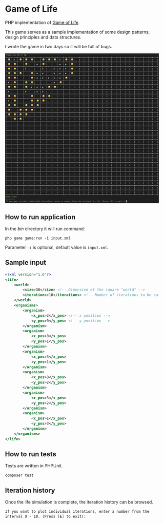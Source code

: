 # Game of Life

PHP implementation of [Game of Life](https://en.wikipedia.org/wiki/Conway%27s_Game_of_Life).

This game serves as a sample implementation of some design patterns, design principles and data structures.

I wrote the game in two days so it will be full of bugs.

![Example of game](./example.png)

## How to run application

In the *bin* directory it will run command:

```
php game game:run -i input.xml
```

Parameter ```-i``` is optional, default value is ```input.xml```.

## Sample input

```xml
<?xml version="1.0"?>
<life>
    <world>
        <size>30</size> <!-- Dimension of the square "world" -->
        <iterations>10</iterations> <!-- Number of iterations to be calculated -->
    </world>
    <organisms>
        <organism>
            <x_pos>2</x_pos> <!-- x position -->
            <y_pos>0</y_pos> <!-- y position -->
        </organism>
        <organism>
            <x_pos>0</x_pos>
            <y_pos>1</y_pos>
        </organism>
        <organism>
            <x_pos>3</x_pos>
            <y_pos>1</y_pos>
        </organism>
        <organism>
            <x_pos>0</x_pos>
            <y_pos>2</y_pos>
        </organism>
        <organism>
            <x_pos>3</x_pos>
            <y_pos>2</y_pos>
        </organism>
        <organism>
            <x_pos>1</x_pos>
            <y_pos>3</y_pos>
        </organism>
    </organisms>
</life>
```

## How to run tests

Tests are written in PHPUnit.

```
composer test
```

## Iteration history

Once the life simulation is complete, the iteration history can be browsed. 

```
If you want to plot individual iterations, enter a number from the interval 0 - 10. (Press [E] to exit):
```
